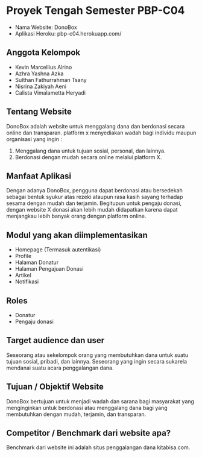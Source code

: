 # Proyek Tengah Semester PBP-C04
- Nama Website: DonoBox
- Aplikasi Heroku: pbp-c04.herokuapp.com/

## Anggota Kelompok
- Kevin Marcellius Alrino
- Azhra Yashna Azka
- Sulthan Fathurrahman Tsany
- Nisrina Zakiyah Aeni
- Calista Vimalametta Heryadi

## Tentang Website
DonoBox adalah website untuk menggalang dana dan berdonasi secara online dan transparan. platform x menyediakan wadah bagi individu maupun organisasi yang ingin :
1. Menggalang dana untuk tujuan sosial, personal, dan lainnya.
2. Berdonasi dengan mudah secara online melalui platform X.

## Manfaat Aplikasi
Dengan adanya DonoBox, pengguna dapat berdonasi atau bersedekah sebagai bentuk syukur atas rezeki ataupun rasa kasih sayang terhadap sesama dengan mudah dan terjamin. Begitupun untuk pengaju donasi, dengan website X donasi akan lebih mudah didapatkan karena dapat menjangkau lebih banyak orang dengan platform online.

## Modul yang akan diimplementasikan
- Homepage (Termasuk autentikasi)
- Profile 
- Halaman Donatur
- Halaman Pengajuan Donasi
- Artikel
- Notifikasi

## Roles
- Donatur
- Pengaju donasi

## Target audience dan user
Seseorang atau sekelompok orang yang membutuhkan dana untuk suatu tujuan sosial, pribadi, dan lainnya.
Seseorang yang ingin secara sukarela mendanai suatu acara penggalangan dana.

## Tujuan / Objektif Website
DonoBox bertujuan untuk menjadi wadah dan sarana bagi masyarakat yang menginginkan untuk berdonasi atau menggalang dana bagi yang membutuhkan dengan mudah, terjamin, dan transparan.

## Competitor / Benchmark dari website apa?
Benchmark dari website ini adalah situs penggalangan dana kitabisa.com.
